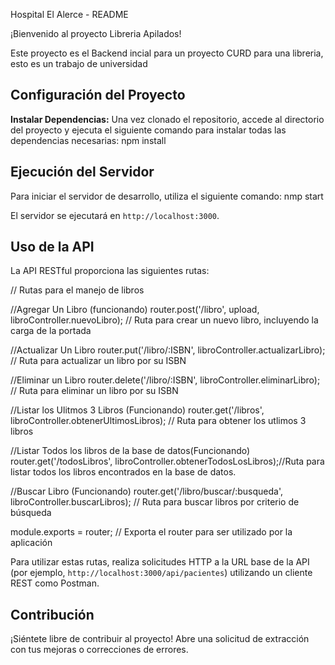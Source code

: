 Hospital El Alerce - README

¡Bienvenido al proyecto Libreria Apilados!

Este proyecto es el Backend incial para un proyecto CURD para una libreria, esto es un trabajo de universidad

## Configuración del Proyecto

**Instalar Dependencias:** 
Una vez clonado el repositorio, accede al directorio del proyecto y ejecuta el siguiente comando para instalar todas las dependencias necesarias:
npm install

## Ejecución del Servidor

Para iniciar el servidor de desarrollo, utiliza el siguiente comando:
nmp start



El servidor se ejecutará en `http://localhost:3000`.

## Uso de la API

La API RESTful proporciona las siguientes rutas:

// Rutas para el manejo de libros

//Agregar Un Libro (funcionando)
router.post('/libro', upload, libroController.nuevoLibro); // Ruta para crear un nuevo libro, incluyendo la carga de la portada

//Actualizar Un Libro
router.put('/libro/:ISBN', libroController.actualizarLibro); // Ruta para actualizar un libro por su ISBN

//Eliminar un Libro
router.delete('/libro/:ISBN', libroController.eliminarLibro); // Ruta para eliminar un libro por su ISBN

//Listar los Ulitmos 3 Libros (Funcionando)
router.get('/libros', libroController.obtenerUltimosLibros); // Ruta para obtener los utlimos 3 libros

//Listar Todos los libros de la base de datos(Funcionando)
router.get('/todosLibros', libroController.obtenerTodosLosLibros);//Ruta para listar todos los libros encontrados en la base de datos.

//Buscar Libro (Funcionando)
router.get('/libro/buscar/:busqueda', libroController.buscarLibros); // Ruta para buscar libros por criterio de búsqueda

module.exports = router; // Exporta el router para ser utilizado por la aplicación


Para utilizar estas rutas, realiza solicitudes HTTP a la URL base de la API (por ejemplo, `http://localhost:3000/api/pacientes`) utilizando un cliente REST como Postman.

## Contribución

¡Siéntete libre de contribuir al proyecto! Abre una solicitud de extracción con tus mejoras o correcciones de errores.

